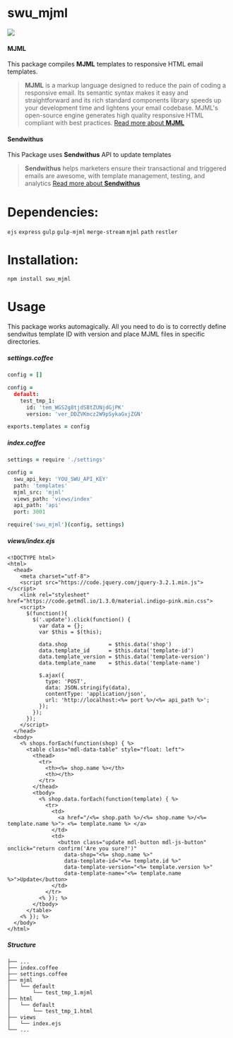 # swu_mjml

![](https://image.ibb.co/fq0syk/Screen_Shot_2017_09_21_at_4_41_01_PM.png)

#### MJML
This package compiles <b>MJML</b> templates to responsive HTML email templates.
> <b>MJML</b> is a markup language designed to reduce the pain of coding a responsive email. Its semantic syntax makes it easy and straightforward and its rich standard components library speeds up your development time and lightens your email codebase. MJML's open-source engine generates high quality responsive HTML compliant with best practices.
[Read more about <b>MJML</b>](https://mjml.io/)

#### Sendwithus
This Package uses <b>Sendwithus</b> API to update templates
> <b>Sendwithus</b> helps marketers ensure their transactional and triggered emails are awesome, with template management, testing, and analytics
[Read more about <b>Sendwithus</b>](sendwithus.com)

# Dependencies:
`ejs` `express` `gulp` `gulp-mjml` `merge-stream` `mjml` `path` `restler`

# Installation:
`npm install swu_mjml`

# Usage

This package works automagically.
All you need to do is to correctly define sendwitus template ID
with version and place MJML files in specific directories.

##### settings.coffee
```coffeescript
config = []

config = 
  default:
    test_tmp_1:
      id: 'tem_WGS2g8tjdSBtZUNjdGjPK'
      version: 'ver_DDZVKmcz2W9pSykaGxjZGN'

exports.templates = config
```
##### index.coffee
```coffeescript
settings = require './settings'

config =
  swu_api_key: 'YOU_SWU_API_KEY'
  path: 'templates'
  mjml_src: 'mjml'
  views_path: 'views/index'
  api_path: 'api'
  port: 3001

require('swu_mjml')(config, settings)
```

##### views/index.ejs
```ejs
<!DOCTYPE html>
<html>
  <head>
    <meta charset="utf-8">
    <script src="https://code.jquery.com/jquery-3.2.1.min.js"></script>
    <link rel="stylesheet" href="https://code.getmdl.io/1.3.0/material.indigo-pink.min.css">
    <script>
      $(function(){
        $('.update').click(function() {
          var data = {};
          var $this = $(this);

          data.shop             = $this.data('shop')
          data.template_id      = $this.data('template-id')
          data.template_version = $this.data('template-version')
          data.template_name    = $this.data('template-name')

          $.ajax({
            type: 'POST',
            data: JSON.stringify(data),
            contentType: 'application/json',
            url: 'http://localhost:<%= port %>/<%= api_path %>';
          });
        });
      });
    </script>
  </head>
  <body>
    <% shops.forEach(function(shop) { %>
      <table class="mdl-data-table" style="float: left">
        <thead>
          <tr>
            <th><%= shop.name %></th>
            <th></th>
          </tr>
        </thead>
        <tbody>
          <% shop.data.forEach(function(template) { %>
            <tr>
              <td>
                <a href="/<%= shop.path %>/<%= shop.name %>/<%= template.name %>"> <%= template.name %> </a>
              </td>
              <td>
                <button class="update mdl-button mdl-js-button" onclick="return confirm('Are you sure?')"
                  data-shop="<%= shop.name %>"
                  data-template-id="<%= template.id %>"
                  data-template-version="<%= template.version %>"
                  data-template-name="<%= template.name %>">Update</button>
              </td>
            </tr>
          <% }); %>
        </tbody>
      </table>
    <% }); %>
  </body>
</html>
```

##### Structure
````
├── ...
├── index.coffee
├── settings.coffee
├── mjml
│   └── default
│       └── test_tmp_1.mjml
├── html
│   └── default
│       └── test_tmp_1.html
├── views
│   └── index.ejs
└── ...
````
